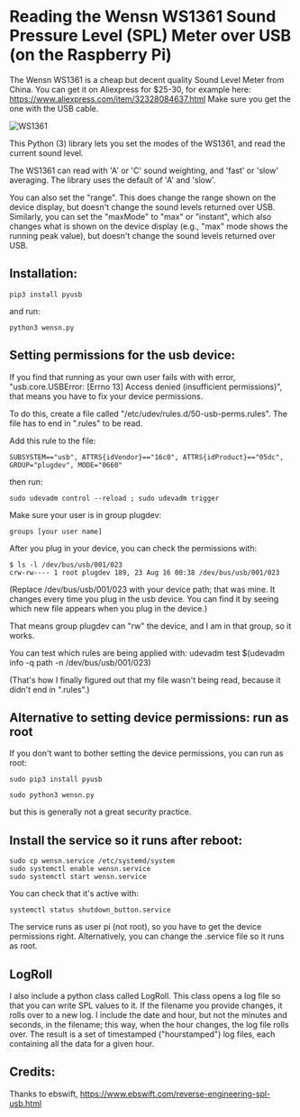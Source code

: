 
# Reading the Wensn WS1361 Sound Pressure Level (SPL) Meter over USB (on the Raspberry Pi)

The Wensn WS1361 is a cheap but decent quality Sound Level Meter from China. You can get it on Aliexpress for $25-30, for example here: https://www.aliexpress.com/item/32328084637.html Make sure you get the one with the USB cable.

![WS1361](https://github.com/mepster/wensn/blob/master/WS1361.png)

This Python (3) library lets you set the modes of the WS1361, and read the current sound level.

The WS1361 can read with 'A' or 'C' sound weighting, and 'fast' or 'slow' averaging. The library uses the default of 'A' and 'slow'.

You can also set the "range". This does change the range shown on the device display, but doesn't change the sound levels returned over USB. Similarly, you can set the "maxMode" to "max" or "instant", which also changes what is shown on the device display (e.g., "max" mode shows the running peak value), but doesn't change the sound levels returned over USB.

## Installation:

```
pip3 install pyusb
```

and run:

```
python3 wensn.py
```

## Setting permissions for the usb device:

If you find that running as your own user fails with with error, "usb.core.USBError: [Errno 13] Access denied (insufficient
permissions)", that means you have to fix your device permissions.

To do this, create a file called
"/etc/udev/rules.d/50-usb-perms.rules". The file has to end in
".rules" to be read.

Add this rule to the file:
```
SUBSYSTEM=="usb", ATTRS{idVendor}=="16c0", ATTRS{idProduct}=="05dc", GROUP="plugdev", MODE="0660"
```

then run:
```
sudo udevadm control --reload ; sudo udevadm trigger
```

Make sure your user is in group plugdev:
```
groups [your user name]
```

After you plug in your device, you can check the permissions with:
```
$ ls -l /dev/bus/usb/001/023
crw-rw---- 1 root plugdev 189, 23 Aug 16 00:38 /dev/bus/usb/001/023
```

(Replace /dev/bus/usb/001/023 with your device path; that was mine. It
changes every time you plug in the usb device. You can find it by
seeing which new file appears when you plug in the device.)

That means group plugdev can "rw" the device, and I am in that group, so it works.

You can test which rules are being applied with:
udevadm test $(udevadm info -q path -n /dev/bus/usb/001/023)

(That's how I finally figured out that my file wasn't being read, because it didn't end in ".rules".)

## Alternative to setting device permissions: run as root
If you don't want to bother setting the device permissions, you can run as root:
```
sudo pip3 install pyusb
```
```
sudo python3 wensn.py
```
but this is generally not a great security practice.

## Install the service so it runs after reboot:
```
sudo cp wensn.service /etc/systemd/system
sudo systemctl enable wensn.service
sudo systemctl start wensn.service
```

You can check that it's active with:
```
systemctl status shutdown_button.service
```

The service runs as user pi (not root), so you have to get the device
permissions right. Alternatively, you can change the .service file so it runs as root.


## LogRoll
I also include a python class called LogRoll. This class opens a log file so that you can write SPL values to it. If the filename you provide changes, it rolls over to a new log. I include the date and hour, but not the minutes and seconds, in the filename; this way, when the hour changes, the log file rolls over. The result is a set of timestamped ("hourstamped") log files, each containing all the data for a given hour.

## Credits:

Thanks to ebswift, https://www.ebswift.com/reverse-engineering-spl-usb.html
